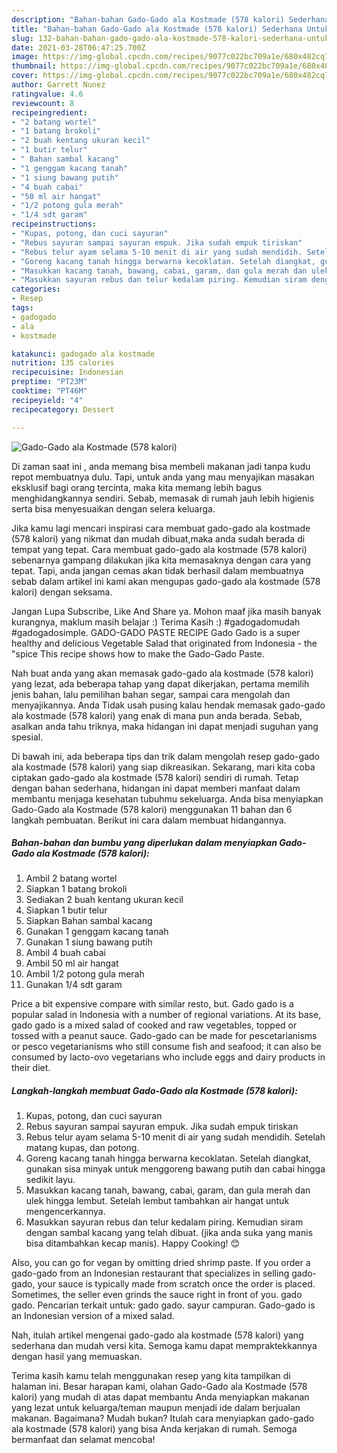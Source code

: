 ```yaml
---
description: "Bahan-bahan Gado-Gado ala Kostmade (578 kalori) Sederhana Untuk Jualan"
title: "Bahan-bahan Gado-Gado ala Kostmade (578 kalori) Sederhana Untuk Jualan"
slug: 132-bahan-bahan-gado-gado-ala-kostmade-578-kalori-sederhana-untuk-jualan
date: 2021-03-28T06:47:25.700Z
image: https://img-global.cpcdn.com/recipes/9077c022bc709a1e/680x482cq70/gado-gado-ala-kostmade-578-kalori-foto-resep-utama.jpg
thumbnail: https://img-global.cpcdn.com/recipes/9077c022bc709a1e/680x482cq70/gado-gado-ala-kostmade-578-kalori-foto-resep-utama.jpg
cover: https://img-global.cpcdn.com/recipes/9077c022bc709a1e/680x482cq70/gado-gado-ala-kostmade-578-kalori-foto-resep-utama.jpg
author: Garrett Nunez
ratingvalue: 4.6
reviewcount: 8
recipeingredient:
- "2 batang wortel"
- "1 batang brokoli"
- "2 buah kentang ukuran kecil"
- "1 butir telur"
- " Bahan sambal kacang"
- "1 genggam kacang tanah"
- "1 siung bawang putih"
- "4 buah cabai"
- "50 ml air hangat"
- "1/2 potong gula merah"
- "1/4 sdt garam"
recipeinstructions:
- "Kupas, potong, dan cuci sayuran"
- "Rebus sayuran sampai sayuran empuk. Jika sudah empuk tiriskan"
- "Rebus telur ayam selama 5-10 menit di air yang sudah mendidih. Setelah matang kupas, dan potong."
- "Goreng kacang tanah hingga berwarna kecoklatan. Setelah diangkat, gunakan sisa minyak untuk menggoreng bawang putih dan cabai hingga sedikit layu."
- "Masukkan kacang tanah, bawang, cabai, garam, dan gula merah dan ulek hingga lembut. Setelah lembut tambahkan air hangat untuk mengencerkannya."
- "Masukkan sayuran rebus dan telur kedalam piring. Kemudian siram dengan sambal kacang yang telah dibuat. (jika anda suka yang manis bisa ditambahkan kecap manis). Happy Cooking! 😊"
categories:
- Resep
tags:
- gadogado
- ala
- kostmade

katakunci: gadogado ala kostmade 
nutrition: 135 calories
recipecuisine: Indonesian
preptime: "PT23M"
cooktime: "PT46M"
recipeyield: "4"
recipecategory: Dessert

---
```



![Gado-Gado ala Kostmade (578 kalori)](https://img-global.cpcdn.com/recipes/9077c022bc709a1e/680x482cq70/gado-gado-ala-kostmade-578-kalori-foto-resep-utama.jpg)

Di zaman  saat ini , anda memang bisa membeli makanan jadi tanpa kudu repot membuatnya dulu. Tapi, untuk anda yang mau menyajikan masakan eksklusif bagi orang tercinta, maka kita memang lebih bagus menghidangkannya sendiri. Sebab, memasak di rumah jauh lebih higienis serta bisa menyesuaikan dengan selera keluarga.

Jika kamu lagi mencari inspirasi cara membuat gado-gado ala kostmade (578 kalori) yang nikmat dan mudah dibuat,maka anda sudah berada di tempat yang tepat. Cara membuat gado-gado ala kostmade (578 kalori)  sebenarnya gampang dilakukan jika kita memasaknya dengan cara yang tepat. Tapi, anda jangan cemas akan tidak berhasil dalam membuatnya 
sebab dalam artikel ini kami akan mengupas gado-gado ala kostmade (578 kalori) dengan seksama.  

Jangan Lupa Subscribe, Like And Share ya. Mohon maaf jika masih banyak kurangnya, maklum masih belajar :) Terima Kasih :) #gadogadomudah #gadogadosimple. GADO-GADO PASTE RECIPE Gado Gado is a super healthy and delicious Vegetable Salad that originated from Indonesia - the &#34;spice This recipe shows how to make the Gado-Gado Paste.

Nah buat anda yang akan memasak gado-gado ala kostmade (578 kalori) yang lezat, ada beberapa tahap yang dapat dikerjakan, pertama memilih jenis bahan, lalu pemilihan bahan segar, sampai cara mengolah dan menyajikannya. Anda Tidak usah pusing kalau hendak memasak gado-gado ala kostmade (578 kalori) yang enak di mana pun anda berada. Sebab, asalkan anda  tahu triknya, maka hidangan ini dapat menjadi suguhan yang spesial.

Di bawah ini, ada beberapa tips dan trik dalam mengolah resep gado-gado ala kostmade (578 kalori) yang siap dikreasikan. Sekarang, mari kita coba ciptakan gado-gado ala kostmade (578 kalori) sendiri di rumah. Tetap dengan bahan sederhana, hidangan ini dapat memberi manfaat dalam membantu menjaga kesehatan tubuhmu sekeluarga. Anda bisa menyiapkan Gado-Gado ala Kostmade (578 kalori) menggunakan 11 bahan dan 6 langkah pembuatan. Berikut ini cara dalam membuat hidangannya.

<!--inarticleads1-->

##### Bahan-bahan dan bumbu yang diperlukan dalam menyiapkan Gado-Gado ala Kostmade (578 kalori):

1. Ambil 2 batang wortel
1. Siapkan 1 batang brokoli
1. Sediakan 2 buah kentang ukuran kecil
1. Siapkan 1 butir telur
1. Siapkan  Bahan sambal kacang
1. Gunakan 1 genggam kacang tanah
1. Gunakan 1 siung bawang putih
1. Ambil 4 buah cabai
1. Ambil 50 ml air hangat
1. Ambil 1/2 potong gula merah
1. Gunakan 1/4 sdt garam


Price a bit expensive compare with similar resto, but. Gado gado is a popular salad in Indonesia with a number of regional variations. At its base, gado gado is a mixed salad of cooked and raw vegetables, topped or tossed with a peanut sauce. Gado-gado can be made for pescetarianisms or pesco vegetarianisms who still consume fish and seafood; it can also be consumed by lacto-ovo vegetarians who include eggs and dairy products in their diet. 

<!--inarticleads2-->

##### Langkah-langkah membuat Gado-Gado ala Kostmade (578 kalori):

1. Kupas, potong, dan cuci sayuran
1. Rebus sayuran sampai sayuran empuk. Jika sudah empuk tiriskan
1. Rebus telur ayam selama 5-10 menit di air yang sudah mendidih. Setelah matang kupas, dan potong.
1. Goreng kacang tanah hingga berwarna kecoklatan. Setelah diangkat, gunakan sisa minyak untuk menggoreng bawang putih dan cabai hingga sedikit layu.
1. Masukkan kacang tanah, bawang, cabai, garam, dan gula merah dan ulek hingga lembut. Setelah lembut tambahkan air hangat untuk mengencerkannya.
1. Masukkan sayuran rebus dan telur kedalam piring. Kemudian siram dengan sambal kacang yang telah dibuat. (jika anda suka yang manis bisa ditambahkan kecap manis). Happy Cooking! 😊


Also, you can go for vegan by omitting dried shrimp paste. If you order a gado-gado from an Indonesian restaurant that specializes in selling gado-gado, your sauce is typically made from scratch once the order is placed. Sometimes, the seller even grinds the sauce right in front of you. gado gado. Pencarian terkait untuk: gado gado. sayur campuran. Gado-gado is an Indonesian version of a mixed salad. 

Nah, itulah artikel mengenai  gado-gado ala kostmade (578 kalori)  yang sederhana dan mudah versi kita. Semoga kamu dapat mempraktekkannya dengan hasil yang memuaskan. 

Terima kasih kamu telah menggunakan resep yang kita tampilkan di halaman ini. Besar harapan kami, olahan  Gado-Gado ala Kostmade (578 kalori) yang mudah di atas dapat membantu Anda menyiapkan makanan yang lezat untuk keluarga/teman maupun menjadi ide dalam berjualan makanan. Bagaimana? Mudah bukan? Itulah cara menyiapkan gado-gado ala kostmade (578 kalori) yang bisa Anda kerjakan di rumah. Semoga bermanfaat dan selamat mencoba!

